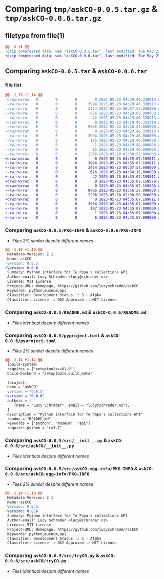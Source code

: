 # Comparing `tmp/askCO-0.0.5.tar.gz` & `tmp/askCO-0.0.6.tar.gz`

## filetype from file(1)

```diff
@@ -1 +1 @@
-gzip compressed data, was "askCO-0.0.5.tar", last modified: Tue May 23 04:29:46 2023, max compression
+gzip compressed data, was "askCO-0.0.6.tar", last modified: Tue May 23 04:35:07 2023, max compression
```

## Comparing `askCO-0.0.5.tar` & `askCO-0.0.6.tar`

### file list

```diff
@@ -1,13 +1,14 @@
-drwxrwxrwx   0        0        0        0 2023-05-23 04:29:46.338913 askCO-0.0.5/
--rw-rw-rw-   0        0        0     3994 2023-05-23 04:29:46.338913 askCO-0.0.5/PKG-INFO
--rw-rw-rw-   0        0        0     3424 2023-05-23 00:07:57.000000 askCO-0.0.5/README.md
--rw-rw-rw-   0        0        0      676 2023-05-23 04:29:06.000000 askCO-0.0.5/pyproject.toml
--rw-rw-rw-   0        0        0       42 2023-05-23 04:29:46.338913 askCO-0.0.5/setup.cfg
-drwxrwxrwx   0        0        0        0 2023-05-23 04:29:46.323310 askCO-0.0.5/src/
--rw-rw-rw-   0        0        0     9765 2023-05-23 03:56:27.000000 askCO-0.0.5/src/__init__.py
-drwxrwxrwx   0        0        0        0 2023-05-23 04:29:46.338913 askCO-0.0.5/src/askCO.egg-info/
--rw-rw-rw-   0        0        0     3994 2023-05-23 04:29:46.000000 askCO-0.0.5/src/askCO.egg-info/PKG-INFO
--rw-rw-rw-   0        0        0      185 2023-05-23 04:29:46.000000 askCO-0.0.5/src/askCO.egg-info/SOURCES.txt
--rw-rw-rw-   0        0        0        1 2023-05-23 04:29:46.000000 askCO-0.0.5/src/askCO.egg-info/dependency_links.txt
--rw-rw-rw-   0        0        0       15 2023-05-23 04:29:46.000000 askCO-0.0.5/src/askCO.egg-info/top_level.txt
--rw-rw-rw-   0        0        0     2296 2023-05-18 02:08:58.000000 askCO-0.0.5/src/tryCO.py
+drwxrwxrwx   0        0        0        0 2023-05-23 04:35:07.189811 askCO-0.0.6/
+-rw-rw-rw-   0        0        0     3994 2023-05-23 04:35:07.189811 askCO-0.0.6/PKG-INFO
+-rw-rw-rw-   0        0        0     3424 2023-05-23 00:07:57.000000 askCO-0.0.6/README.md
+-rw-rw-rw-   0        0        0      676 2023-05-23 04:34:15.000000 askCO-0.0.6/pyproject.toml
+-rw-rw-rw-   0        0        0       42 2023-05-23 04:35:07.189811 askCO-0.0.6/setup.cfg
+drwxrwxrwx   0        0        0        0 2023-05-23 04:35:07.158586 askCO-0.0.6/src/
+drwxrwxrwx   0        0        0        0 2023-05-23 04:35:07.158586 askCO-0.0.6/src/askCO/
+-rw-rw-rw-   0        0        0     9765 2023-05-23 03:56:27.000000 askCO-0.0.6/src/askCO/__init__.py
+-rw-rw-rw-   0        0        0     2296 2023-05-18 02:08:58.000000 askCO-0.0.6/src/askCO/tryCO.py
+drwxrwxrwx   0        0        0        0 2023-05-23 04:35:07.189811 askCO-0.0.6/src/askCO.egg-info/
+-rw-rw-rw-   0        0        0     3994 2023-05-23 04:35:07.000000 askCO-0.0.6/src/askCO.egg-info/PKG-INFO
+-rw-rw-rw-   0        0        0      197 2023-05-23 04:35:07.000000 askCO-0.0.6/src/askCO.egg-info/SOURCES.txt
+-rw-rw-rw-   0        0        0        1 2023-05-23 04:35:07.000000 askCO-0.0.6/src/askCO.egg-info/dependency_links.txt
+-rw-rw-rw-   0        0        0        6 2023-05-23 04:35:07.000000 askCO-0.0.6/src/askCO.egg-info/top_level.txt
```

### Comparing `askCO-0.0.5/PKG-INFO` & `askCO-0.0.6/PKG-INFO`

 * *Files 2% similar despite different names*

```diff
@@ -1,10 +1,10 @@
 Metadata-Version: 2.1
 Name: askCO
-Version: 0.0.5
+Version: 0.0.6
 Summary: Python interface for Te Papa's collections API
 Author-email: Lucy Schrader <lucy@schrader.nz>
 License: MIT License
 Project-URL: Homepage, https://github.com/lucyschrader/askCO
 Keywords: python,museum,api
 Classifier: Development Status :: 3 - Alpha
 Classifier: License :: OSI Approved :: MIT License
```

### Comparing `askCO-0.0.5/README.md` & `askCO-0.0.6/README.md`

 * *Files identical despite different names*

### Comparing `askCO-0.0.5/pyproject.toml` & `askCO-0.0.6/pyproject.toml`

 * *Files 2% similar despite different names*

```diff
@@ -1,14 +1,14 @@
 [build-system]
 requires = ["setuptools>=61.0"]
 build-backend = "setuptools.build_meta"
 
 [project]
 name = "askCO"
-version = "0.0.5"
+version = "0.0.6"
 authors = [
 	{name = "Lucy Schrader", email = "lucy@schrader.nz"},
 ]
 description = "Python interface for Te Papa's collections API"
 readme = "README.md"
 keywords = ["python", "museum", "api"]
 requires-python = ">=3.7"
```

### Comparing `askCO-0.0.5/src/__init__.py` & `askCO-0.0.6/src/askCO/__init__.py`

 * *Files identical despite different names*

### Comparing `askCO-0.0.5/src/askCO.egg-info/PKG-INFO` & `askCO-0.0.6/src/askCO.egg-info/PKG-INFO`

 * *Files 2% similar despite different names*

```diff
@@ -1,10 +1,10 @@
 Metadata-Version: 2.1
 Name: askCO
-Version: 0.0.5
+Version: 0.0.6
 Summary: Python interface for Te Papa's collections API
 Author-email: Lucy Schrader <lucy@schrader.nz>
 License: MIT License
 Project-URL: Homepage, https://github.com/lucyschrader/askCO
 Keywords: python,museum,api
 Classifier: Development Status :: 3 - Alpha
 Classifier: License :: OSI Approved :: MIT License
```

### Comparing `askCO-0.0.5/src/tryCO.py` & `askCO-0.0.6/src/askCO/tryCO.py`

 * *Files identical despite different names*

